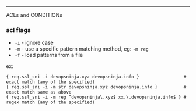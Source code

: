 ---
ACLs and CONDITIONs

### acl flags
- `-i` - ignore case
- `-m` - use a specific pattern matching method, eg: `-m reg`
- `-f` - load patterns from a file

ex:
```
{ req.ssl_sni -i devopsninja.xyz devopsninja.info }                 # exact match (any of the specified)
{ req.ssl_sni -i -m str devopsninja.xyz devopsninja.info }          # exact match same as above
{ req.ssl_sni -i -m reg ^devopsninja\.xyz$ xx.\.devopsninja.info$ } # regex match (any of the specified)
```
